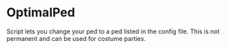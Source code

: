 # OptimalPed
Script lets you change your ped to a ped listed in the config file. This is not permanent and can be used for costume parties.
